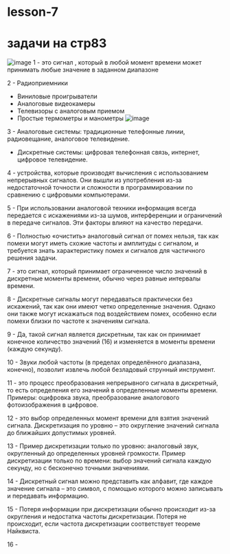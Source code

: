 # lesson-7
# задачи на стр83
![image](https://github.com/user-attachments/assets/b51fc6ed-e62f-419a-9cf3-01a5f46f8309)
1 - это сигнал , который в любой момент времени может принимать любые значение в заданном диапазоне

2  - Радиоприемники
   - Виниловые проигрыватели
   - Аналоговые видеокамеры
   - Телевизоры с аналоговым приемом
   - Простые термометры и манометры
![image](https://github.com/user-attachments/assets/7b97e000-aa8a-4d03-acf5-6499865b13b3)


3  - Аналоговые системы: традиционные телефонные линии, радиовещание, аналоговое телевидение.
   - Дискретные системы: цифровая телефонная связь, интернет, цифровое телевидение.

4 - устройства, которые производят вычисления с использованием непрерывных сигналов. Они вышли из употребления из-за недостаточной точности и сложности в программировании по сравнению с цифровыми компьютерами.

5 - При использовании аналоговой техники информация всегда передается с искажениями из-за шумов, интерференции и ограничений в передаче сигналов. Эти факторы влияют на качество передачи.

6 - Полностью «очистить» аналоговый сигнал от помех нельзя, так как помехи могут иметь схожие частоты и амплитуды с сигналом, и требуется знать характеристику помех и сигналов для частичного решения задачи.

7 - это сигнал, который принимает ограниченное число значений в дискретные моменты времени, обычно через равные интервалы времени.

8 - Дискретные сигналы могут передаваться практически без искажений, так как они имеют четко определенные значения. Однако они также могут искажаться под воздействием помех, особенно если помехи близки по частоте к значениям сигнала.

9 - Да, такой сигнал является дискретным, так как он принимает конечное количество значений (16) и изменяется в моменты времени (каждую секунду). 

10 - Звуки любой частоты (в пределах определённого диапазана, конечно), позволит извлечь любой безладовый струнный инструмент.

11 - это процесс преобразования непрерывного сигнала в дискретный, то есть определения его значений в определенные моменты времени. Примеры: оцифровка звука, преобразование аналогового фотоизображения в цифровое.

12 - это выбор определенных момент времени для взятия значений сигнала. Дискретизация по уровню – это округление значений сигнала до ближайших допустимых уровней.

13 - Пример дискретизации только по уровню: аналоговый звук, округленный до определенных уровней громкости. Пример дискретизации только по времени: выбор значений сигнала каждую секунду, но с бесконечно точными значениями.

14 - Дискретный сигнал можно представить как алфавит, где каждое значение сигнала – это символ, с помощью которого можно записывать и передавать информацию.

15 - Потеря информации при дискретизации обычно происходит из-за округления и недостатка частоты дискретизации. Потеря не происходит, если частота дискретизации соответствует теореме Найквиста.

16 - 



